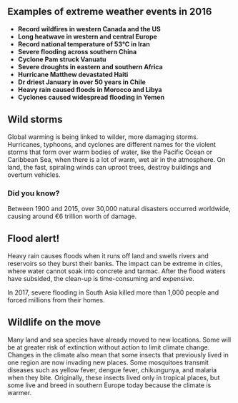 ## Examples of extreme weather events in 2016

- **Record wildfires in western Canada and the US**
- **Long heatwave in western and central Europe**
- **Record national temperature of 53°C in Iran**
- **Severe flooding across southern China**
- **Cyclone Pam struck Vanuatu**
- **Severe droughts in eastern and southern Africa**
- **Hurricane Matthew devastated Haiti**
- **Dr driest January in over 50 years in Chile**
- **Heavy rain caused floods in Morocco and Libya**
- **Cyclones caused widespread flooding in Yemen**

## Wild storms

Global warming is being linked to wilder, more damaging storms. Hurricanes, typhoons, and cyclones are different names for the violent storms that form over warm bodies of water, like the Pacific Ocean or Caribbean Sea, when there is a lot of warm, wet air in the atmosphere. On land, the fast, spiraling winds can uproot trees, destroy buildings and overturn vehicles.

### Did you know?

Between 1900 and 2015, over 30,000 natural disasters occurred worldwide, causing around €6 trillion worth of damage.

## Flood alert!

Heavy rain causes floods when it runs off land and swells rivers and reservoirs so they burst their banks. The impact can be extreme in cities, where water cannot soak into concrete and tarmac. After the flood waters have subsided, the clean-up is time-consuming and expensive.

In 2017, severe flooding in South Asia killed more than 1,000 people and forced millions from their homes.

## Wildlife on the move

Many land and sea species have already moved to new locations. Some will be at greater risk of extinction without action to limit climate change. Changes in the climate also mean that some insects that previously lived in one region are now invading new places. Some mosquitoes transmit diseases such as yellow fever, dengue fever, chikungunya, and malaria when they bite. Originally, these insects lived only in tropical places, but some live and breed in southern Europe today because the climate is warmer.